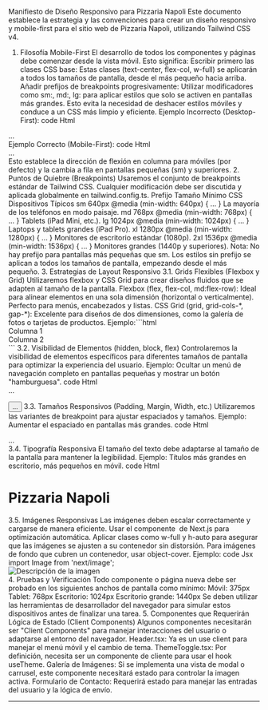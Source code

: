 Manifiesto de Diseño Responsivo para Pizzaria Napoli
Este documento establece la estrategia y las convenciones para crear un diseño responsivo y mobile-first para el sitio web de Pizzaria Napoli, utilizando Tailwind CSS v4.
1. Filosofía Mobile-First
El desarrollo de todos los componentes y páginas debe comenzar desde la vista móvil. Esto significa:
Escribir primero las clases CSS base: Estas clases (text-center, flex-col, w-full) se aplicarán a todos los tamaños de pantalla, desde el más pequeño hacia arriba.
Añadir prefijos de breakpoints progresivamente: Utilizar modificadores como sm:, md:, lg: para aplicar estilos que solo se activen en pantallas más grandes. Esto evita la necesidad de deshacer estilos móviles y conduce a un CSS más limpio y eficiente.
Ejemplo Incorrecto (Desktop-First):
code
Html
<!-- No hacer esto -->
<div class="flex-row sm:flex-col">...</div>
Ejemplo Correcto (Mobile-First):
code
Html
<!-- Hacer esto -->
<div class="flex flex-col sm:flex-row">...</div>
Esto establece la dirección de flexión en columna para móviles (por defecto) y la cambia a fila en pantallas pequeñas (sm) y superiores.
2. Puntos de Quiebre (Breakpoints)
Usaremos el conjunto de breakpoints estándar de Tailwind CSS. Cualquier modificación debe ser discutida y aplicada globalmente en tailwind.config.ts.
Prefijo	Tamaño Mínimo	CSS	Dispositivos Típicos
sm	640px	@media (min-width: 640px) { ... }	La mayoría de los teléfonos en modo paisaje.
md	768px	@media (min-width: 768px) { ... }	Tablets (iPad Mini, etc.).
lg	1024px	@media (min-width: 1024px) { ... }	Laptops y tablets grandes (iPad Pro).
xl	1280px	@media (min-width: 1280px) { ... }	Monitores de escritorio estándar (1080p).
2xl	1536px	@media (min-width: 1536px) { ... }	Monitores grandes (1440p y superiores).
Nota: No hay prefijo para pantallas más pequeñas que sm. Los estilos sin prefijo se aplican a todos los tamaños de pantalla, empezando desde el más pequeño.
3. Estrategias de Layout Responsivo
3.1. Grids Flexibles (Flexbox y Grid)
Utilizaremos flexbox y CSS Grid para crear diseños fluidos que se adapten al tamaño de la pantalla.
Flexbox (flex, flex-col, md:flex-row): Ideal para alinear elementos en una sola dimensión (horizontal o verticalmente). Perfecto para menús, encabezados y listas.
CSS Grid (grid, grid-cols-*, gap-*): Excelente para diseños de dos dimensiones, como la galería de fotos o tarjetas de productos.
Ejemplo:```html
<!-- Dos columnas en pantallas medianas y superiores, una columna en móviles -->
<div class="grid grid-cols-1 md:grid-cols-2 gap-8">
<div>Columna 1</div>
<div>Columna 2</div>
</div>
```
3.2. Visibilidad de Elementos (hidden, block, flex)
Controlaremos la visibilidad de elementos específicos para diferentes tamaños de pantalla para optimizar la experiencia del usuario.
Ejemplo: Ocultar un menú de navegación completo en pantallas pequeñas y mostrar un botón "hamburguesa".
code
Html
<!-- Navegación para escritorio -->
<nav class="hidden md:flex">...</nav>

<!-- Botón de menú para móviles -->
<button class="md:hidden">...</button>
3.3. Tamaños Responsivos (Padding, Margin, Width, etc.)
Utilizaremos las variantes de breakpoint para ajustar espaciados y tamaños.
Ejemplo: Aumentar el espaciado en pantallas más grandes.
code
Html
<section class="py-12 sm:py-16 md:py-24">...</section>
3.4. Tipografía Responsiva
El tamaño del texto debe adaptarse al tamaño de la pantalla para mantener la legibilidad.
Ejemplo: Títulos más grandes en escritorio, más pequeños en móvil.
code
Html
<h1 class="text-3xl sm:text-4xl md:text-5xl lg:text-6xl">
  Pizzaria Napoli
</h1>
3.5. Imágenes Responsivas
Las imágenes deben escalar correctamente y cargarse de manera eficiente.
Usar el componente <Image> de Next.js para optimización automática.
Aplicar clases como w-full y h-auto para asegurar que las imágenes se ajusten a su contenedor sin distorsión.
Para imágenes de fondo que cubren un contenedor, usar object-cover.
Ejemplo:
code
Jsx
import Image from 'next/image';

<div className="relative h-64 w-full">
  <Image
    src="/path/to/image.jpg"
    alt="Descripción de la imagen"
    layout="fill"
    objectFit="cover"
  />
</div>
4. Pruebas y Verificación
Todo componente o página nueva debe ser probado en los siguientes anchos de pantalla como mínimo:
Móvil: 375px
Tablet: 768px
Escritorio: 1024px
Escritorio grande: 1440px
Se deben utilizar las herramientas de desarrollador del navegador para simular estos dispositivos antes de finalizar una tarea.
5. Componentes que Requerirán Lógica de Estado (Client Components)
Algunos componentes necesitarán ser "Client Components" para manejar interacciones del usuario o adaptarse al entorno del navegador.
Header.tsx: Ya es un use client para manejar el menú móvil y el cambio de tema.
ThemeToggle.tsx: Por definición, necesita ser un componente de cliente para usar el hook useTheme.
Galería de Imágenes: Si se implementa una vista de modal o carrusel, este componente necesitará estado para controlar la imagen activa.
Formulario de Contacto: Requerirá estado para manejar las entradas del usuario y la lógica de envío.

---


